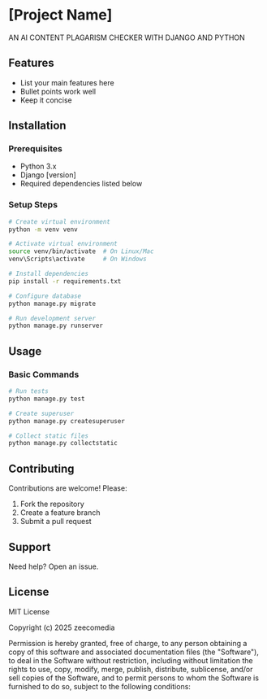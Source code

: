 # [Project Name]

AN AI CONTENT PLAGARISM CHECKER WITH DJANGO AND PYTHON

## Features

* List your main features here
* Bullet points work well
* Keep it concise

## Installation

### Prerequisites

* Python 3.x
* Django [version]
* Required dependencies listed below

### Setup Steps

```bash
# Create virtual environment
python -m venv venv

# Activate virtual environment
source venv/bin/activate  # On Linux/Mac
venv\Scripts\activate     # On Windows

# Install dependencies
pip install -r requirements.txt

# Configure database
python manage.py migrate

# Run development server
python manage.py runserver
```

## Usage

### Basic Commands

```bash
# Run tests
python manage.py test

# Create superuser
python manage.py createsuperuser

# Collect static files
python manage.py collectstatic
```

## Contributing

Contributions are welcome! Please:

1. Fork the repository
2. Create a feature branch
3. Submit a pull request

## Support

Need help? Open an issue.

## License

MIT License

Copyright (c) 2025 zeecomedia

Permission is hereby granted, free of charge, to any person obtaining a copy
of this software and associated documentation files (the "Software"), to deal
in the Software without restriction, including without limitation the rights
to use, copy, modify, merge, publish, distribute, sublicense, and/or sell
copies of the Software, and to permit persons to whom the Software is
furnished to do so, subject to the following conditions:
